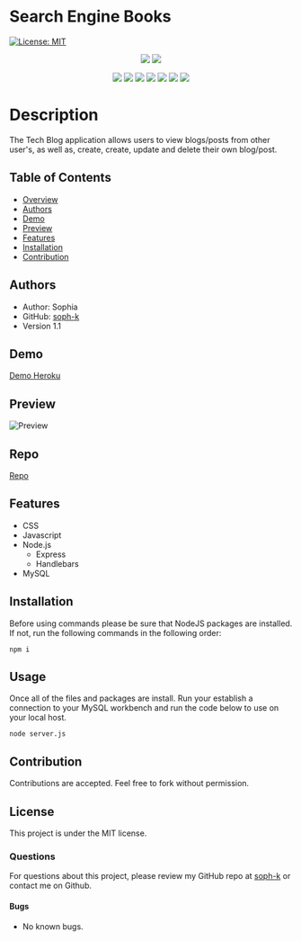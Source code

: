 # Search Engine Books

[![License: MIT](https://img.shields.io/badge/License-MIT-yellow.svg)](https://opensource.org/licenses/MIT)


<p align="center">
    <img src="https://img.shields.io/github/repo-size/soph-k/search-engines-books"/>
    <img src="https://img.shields.io/github/last-commit/soph-k/search-engines-books"/>
</p>
<p align="center">
    <img src="https://img.shields.io/badge/HTML-gold"/>
    <img src="https://img.shields.io/badge/CSS-pink"/>
    <img src="https://img.shields.io/badge/Javascript-yellow"/>
    <img src="https://img.shields.io/badge/jQuery-gray"/>
    <img src="https://img.shields.io/badge/-NodeJS-green"/>
    <img src="https://img.shields.io/badge/-Handlebars-orange" />
    <img src="https://img.shields.io/badge/-Heroku-purple"/>
</p>
   

# Description
The Tech Blog application allows users to view blogs/posts from other user's, as well as, create, create, update and delete their own blog/post. 



## Table of Contents
- [Overview](#overview)
- [Authors](#authors)
- [Demo](#demo)
- [Preview](#preview)
- [Features](#features)
- [Installation](#installation)
- [Contribution](#contribution)


## Authors
 - Author: Sophia
 - GitHub: [soph-k](https://github.com/soph-k)
 - Version 1.1


## Demo
[Demo Heroku](https://sophk-search-engine-books.herokuapp.com/)


## Preview
![Preview](./client/public/images/screenshot.png)


## Repo
[Repo](https://github.com/soph-k/search-engine-books/)


## Features
- CSS
- Javascript 
- Node.js 
  - Express
  - Handlebars
- MySQL


## Installation
Before using commands please be sure that NodeJS packages are installed. 
If not, run the following commands in the following order: 
```
npm i
```


## Usage
Once all of the files and packages are install.
Run your establish a connection to your MySQL workbench 
and run the code below to use on your local host.

```
node server.js
```


## Contribution
Contributions are accepted. Feel free to fork without permission.


## License
This project is under the MIT license.


### Questions
For questions about this project, please review my GitHub repo at [soph-k](https://github.com/soph-k) or contact me on Github.


#### Bugs 
- No known bugs.

